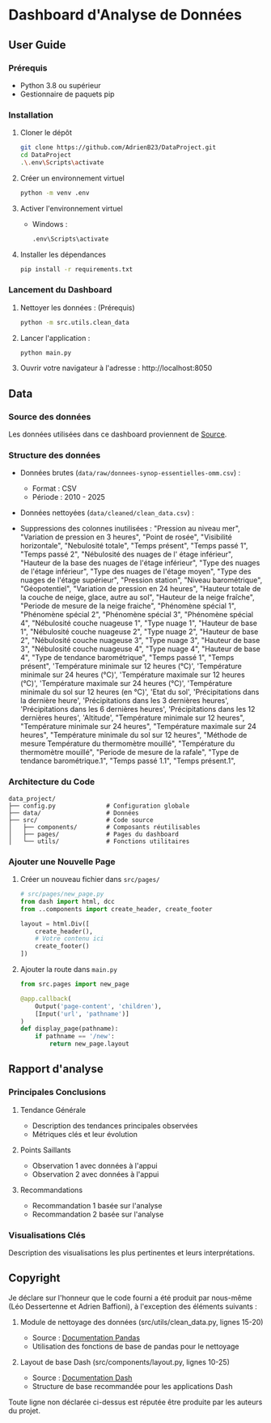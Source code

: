 # Dashboard d'Analyse de Données

## User Guide

### Prérequis
- Python 3.8 ou supérieur
- Gestionnaire de paquets pip

### Installation
1. Cloner le dépôt
   ```bash
   git clone https://github.com/AdrienB23/DataProject.git
   cd DataProject
   .\.env\Scripts\activate
   ```

2. Créer un environnement virtuel
   ```bash
   python -m venv .env
   ```

3. Activer l'environnement virtuel
   - Windows :
     ```bash
     .env\Scripts\activate
     ```

4. Installer les dépendances
   ```bash
   pip install -r requirements.txt
   ```

### Lancement du Dashboard
1. Nettoyer les données : (Prérequis)
   ```bash
   python -m src.utils.clean_data
   ```
2. Lancer l'application :
   ```bash
   python main.py
   ```
4. Ouvrir votre navigateur à l'adresse : http://localhost:8050

## Data

### Source des données
Les données utilisées dans ce dashboard proviennent de [Source](https://public.opendatasoft.com/explore/dataset/donnees-synop-essentielles-omm/table/?sort=date&dataChart=eyJxdWVyaWVzIjpbeyJjaGFydHMiOlt7InR5cGUiOiJjb2x1bW4iLCJmdW5jIjoiQVZHIiwieUF4aXMiOiJ0YyIsInNjaWVudGlmaWNEaXNwbGF5Ijp0cnVlLCJjb2xvciI6IiNGRjUxNUEifV0sInhBeGlzIjoiZGF0ZSIsIm1heHBvaW50cyI6IiIsInRpbWVzY2FsZSI6ImRheSIsInNvcnQiOiIiLCJjb25maWciOnsiZGF0YXNldCI6ImRvbm5lZXMtc3lub3AtZXNzZW50aWVsbGVzLW9tbSIsIm9wdGlvbnMiOnsic29ydCI6ImRhdGUifX19XSwiZGlzcGxheUxlZ2VuZCI6dHJ1ZSwiYWxpZ25Nb250aCI6dHJ1ZX0%3D&location=2,-0.52734,-0.17578&basemap=jawg.light).

### Structure des données
- Données brutes (`data/raw/donnees-synop-essentielles-omm.csv`) :
  - Format : CSV
  - Période : 2010 - 2025

- Données nettoyées (`data/cleaned/clean_data.csv`) :
- Suppressions des colonnes inutilisées : 
   "Pression au niveau mer",
   "Variation de pression en 3 heures",
   "Point de rosée",
   "Visibilité horizontale",
   "Nebulosité totale",
   "Temps présent",
   "Temps passé 1",
   "Temps passé 2",
   "Nébulosité  des nuages de l' étage inférieur",
   "Hauteur de la base des nuages de l'étage inférieur",
   "Type des nuages de l'étage inférieur",
   "Type des nuages de l'étage moyen",
   "Type des nuages de l'étage supérieur",
   "Pression station",
   "Niveau barométrique",
   "Géopotentiel",
   "Variation de pression en 24 heures",
   "Hauteur totale de la couche de neige, glace, autre au sol",
   "Hauteur de la neige fraîche",
   "Periode de mesure de la neige fraiche",
   "Phénomène spécial 1",
   "Phénomène spécial 2",
   "Phénomène spécial 3",
   "Phénomène spécial 4",
   "Nébulosité couche nuageuse 1",
   "Type nuage 1",
   "Hauteur de base 1",
   "Nébulosité couche nuageuse 2",
   "Type nuage 2",
   "Hauteur de base 2",
   "Nébulosité couche nuageuse 3",
   "Type nuage 3",
   "Hauteur de base 3",
   "Nébulosité couche nuageuse 4",
   "Type nuage 4",
   "Hauteur de base 4",
   "Type de tendance barométrique",
   "Temps passé 1",
   "Temps présent",
   'Température minimale sur 12 heures (°C)',
   'Température minimale sur 24 heures (°C)',
   'Température maximale sur 12 heures (°C)',
   'Température maximale sur 24 heures (°C)',
   'Température minimale du sol sur 12 heures (en °C)',
   'Etat du sol',
   'Précipitations dans la dernière heure',
   'Précipitations dans les 3 dernières heures',
   'Précipitations dans les 6 dernières heures',
   'Précipitations dans les 12 dernières heures',
   'Altitude',
   "Température minimale sur 12 heures",
   "Température minimale sur 24 heures",
   "Température maximale sur 24 heures",
   "Température minimale du sol sur 12 heures",
   "Méthode de mesure Température du thermomètre mouillé",
   "Température du thermomètre mouillé",
   "Periode de mesure de la rafale",
   "Type de tendance barométrique.1",
   "Temps passé 1.1",
   "Temps présent.1",

### Architecture du Code

```
data_project/
├── config.py              # Configuration globale
├── data/                  # Données
├── src/                   # Code source
│   ├── components/        # Composants réutilisables
│   ├── pages/             # Pages du dashboard
│   └── utils/             # Fonctions utilitaires
```

### Ajouter une Nouvelle Page

1. Créer un nouveau fichier dans `src/pages/`
   ```python
   # src/pages/new_page.py
   from dash import html, dcc
   from ..components import create_header, create_footer

   layout = html.Div([
       create_header(),
       # Votre contenu ici
       create_footer()
   ])
   ```

2. Ajouter la route dans `main.py`
   ```python
   from src.pages import new_page

   @app.callback(
       Output('page-content', 'children'),
       [Input('url', 'pathname')]
   )
   def display_page(pathname):
       if pathname == '/new':
           return new_page.layout
   ```

## Rapport d'analyse

### Principales Conclusions

1. Tendance Générale
   - Description des tendances principales observées
   - Métriques clés et leur évolution

2. Points Saillants
   - Observation 1 avec données à l'appui
   - Observation 2 avec données à l'appui

3. Recommandations
   - Recommandation 1 basée sur l'analyse
   - Recommandation 2 basée sur l'analyse

### Visualisations Clés
Description des visualisations les plus pertinentes et leurs interprétations.

## Copyright

Je déclare sur l'honneur que le code fourni a été produit par nous-même (Léo Dessertenne et Adrien Baffioni), à l'exception des éléments suivants :

1. Module de nettoyage des données (src/utils/clean_data.py, lignes 15-20)
   - Source : [Documentation Pandas](https://pandas.pydata.org/docs/)
   - Utilisation des fonctions de base de pandas pour le nettoyage

2. Layout de base Dash (src/components/layout.py, lignes 10-25)
   - Source : [Documentation Dash](https://dash.plotly.com/)
   - Structure de base recommandée pour les applications Dash

Toute ligne non déclarée ci-dessus est réputée être produite par les auteurs du projet.